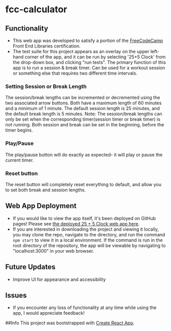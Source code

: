 # fcc-calculator
## Functionality
* This web app was developed to satisfy a portion of the [FreeCodeCamp](https://www.freecodecamp.org/) Front End Libraries certification. 
* The test suite for this project appears as an overlay on the upper left-hand corner of the app, and it can be run by selecting '25+5 Clock' from the drop-down box, and clicking "run tests".
The primary function of this app is to run a session & break timer. Can be used for a workout session or something else that requires two different time intervals.

### Setting Session or Break Length
The session/break lengths can be incremented or decremented using the two associated arrow buttons. Both have a maximum length of 60 minutes and a minimum of 1 minute. The default session length is 25 minutes, and the default break length is 5 minutes.
Note: The session/break lengths can only be set when the corresponding timer(session timer or break timer) is not running. Both session and break can be set in the beginning, before the timer begins.

### Play/Pause
The play/pause button will do exactly as expected- it will play or pause the current timer.

### Reset button
The reset button will completely reset everything to default, and allow you to set both break and session lengths. 

## Web App Deployment
* If you would like to view the app itself, it's been deployed on GitHub pages! Please see [the deployed 25 + 5 Clock web app here](https://laurashultz.github.io/workout-interval-timer/).
* If you are interested in downloading the project and viewing it locally, you may clone the repo, navigate to the directory, and run the command `npm start` to view it in a local environment. If the command is run in the root directory of the repository, the app will be viewable by navigating to "localhost:3000" in your web browser.

## Future Updates
* Improve UI for appearance and accessibility


## Issues
* If you encounter any loss of functionality at any time while using the app, I would appreciate feedback!

##Info
This project was bootstrapped with [Create React App](https://github.com/facebook/create-react-app).
